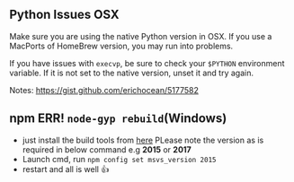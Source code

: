 ## Python Issues OSX

Make sure you are using the native Python version in OSX.  If you use a MacPorts of HomeBrew version, you may run into problems.

If you have issues with `execvp`, be sure to check your `$PYTHON` environment variable.  If it is not set to the native version, unset it and try again.

Notes: https://gist.github.com/erichocean/5177582

## npm ERR! `node-gyp rebuild`(Windows)
* just install the build tools from [here](http://landinghub.visualstudio.com/visual-cpp-build-tools)
PLease note the version as is required in below command e.g **2015** or **2017**
* Launch cmd, run `npm config set msvs_version 2015`
* restart and all is well 👍 

